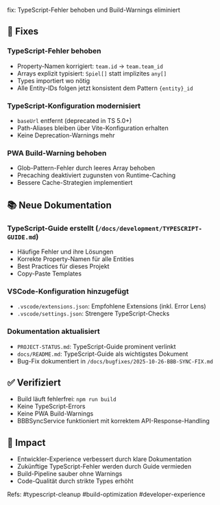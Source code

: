 fix: TypeScript-Fehler behoben und Build-Warnings eliminiert

## 🔧 Fixes

### TypeScript-Fehler behoben
- Property-Namen korrigiert: `team.id` → `team.team_id`
- Arrays explizit typisiert: `Spiel[]` statt implizites `any[]`
- Types importiert wo nötig
- Alle Entity-IDs folgen jetzt konsistent dem Pattern `{entity}_id`

### TypeScript-Konfiguration modernisiert
- `baseUrl` entfernt (deprecated in TS 5.0+)
- Path-Aliases bleiben über Vite-Konfiguration erhalten
- Keine Deprecation-Warnings mehr

### PWA Build-Warning behoben
- Glob-Pattern-Fehler durch leeres Array behoben
- Precaching deaktiviert zugunsten von Runtime-Caching
- Bessere Cache-Strategien implementiert

## 📚 Neue Dokumentation

### TypeScript-Guide erstellt (`/docs/development/TYPESCRIPT-GUIDE.md`)
- Häufige Fehler und ihre Lösungen
- Korrekte Property-Namen für alle Entities
- Best Practices für dieses Projekt
- Copy-Paste Templates

### VSCode-Konfiguration hinzugefügt
- `.vscode/extensions.json`: Empfohlene Extensions (inkl. Error Lens)
- `.vscode/settings.json`: Strengere TypeScript-Checks

### Dokumentation aktualisiert
- `PROJECT-STATUS.md`: TypeScript-Guide prominent verlinkt
- `docs/README.md`: TypeScript-Guide als wichtigstes Dokument
- Bug-Fix dokumentiert in `/docs/bugfixes/2025-10-26-BBB-SYNC-FIX.md`

## ✅ Verifiziert
- Build läuft fehlerfrei: `npm run build`
- Keine TypeScript-Errors
- Keine PWA Build-Warnings
- BBBSyncService funktioniert mit korrektem API-Response-Handling

## 🎯 Impact
- Entwickler-Experience verbessert durch klare Dokumentation
- Zukünftige TypeScript-Fehler werden durch Guide vermieden
- Build-Pipeline sauber ohne Warnings
- Code-Qualität durch strikte Types erhöht

Refs: #typescript-cleanup #build-optimization #developer-experience
